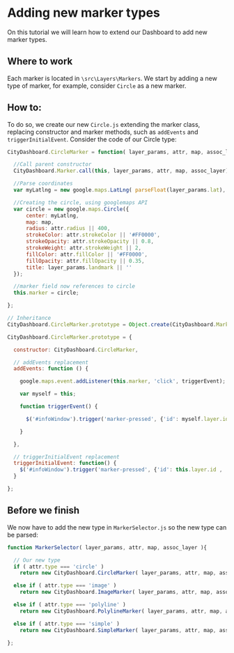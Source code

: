 # Adding new marker types

On this tutorial we will learn how to extend our Dashboard to add new marker types.

## Where to work

Each marker is located in `\src\Layers\Markers`. We start by adding a new type of marker, for example, consider `Circle` as a new marker.

## How to:

To do so, we create our new `Circle.js` extending the marker class, replacing constructor and marker methods, such as `addEvents` and `triggerInitialEvent`. Consider the code of our Circle type:

``` javascript
CityDashboard.CircleMarker = function( layer_params, attr, map, assoc_layer ){

  //Call parent constructor
  CityDashboard.Marker.call(this, layer_params, attr, map, assoc_layer);

  //Parse coordinates
  var myLatlng = new google.maps.LatLng( parseFloat(layer_params.lat), parseFloat(layer_params.lng) );

  //Creating the circle, using googlemaps API
  var circle = new google.maps.Circle({
      center: myLatlng,
      map: map,
      radius: attr.radius || 400,
      strokeColor: attr.strokeColor || '#FF0000',
      strokeOpacity: attr.strokeOpacity || 0.8,
      strokeWeight: attr.strokeWeight || 2,
      fillColor: attr.fillColor || '#FF0000',
      fillOpacity: attr.fillOpacity || 0.35,
      title: layer_params.landmark || ''
  });

  //marker field now references to circle
  this.marker = circle;

};

// Inheritance
CityDashboard.CircleMarker.prototype = Object.create(CityDashboard.Marker.prototype);

CityDashboard.CircleMarker.prototype = {

  constructor: CityDashboard.CircleMarker,

  // addEvents replacement
  addEvents: function () {

    google.maps.event.addListener(this.marker, 'click', triggerEvent);

    var myself = this;

    function triggerEvent() {

      $('#infoWindow').trigger('marker-pressed', {'id': myself.layer.id , 'value': myself.layer_params, 'attr': myself.attr});

    }

  },

  // triggerInitialEvent replacement
  triggerInitialEvent: function() {
    $('#infoWindow').trigger('marker-pressed', {'id': this.layer.id , 'value': this.layer_params, 'attr': this.attr});
  }

};

```

## Before we finish

We now have to add the new type in `MarkerSelector.js` so the new type can be parsed:

``` javascript
function MarkerSelector( layer_params, attr, map, assoc_layer ){

  // Our new type
  if ( attr.type === 'circle' )
    return new CityDashboard.CircleMarker( layer_params, attr, map, assoc_layer );

  else if ( attr.type === 'image' )
    return new CityDashboard.ImageMarker( layer_params, attr, map, assoc_layer );

  else if ( attr.type === 'polyline' )
    return new CityDashboard.PolylineMarker( layer_params, attr, map, assoc_layer );

  else if ( attr.type === 'simple' )
    return new CityDashboard.SimpleMarker( layer_params, attr, map, assoc_layer );

};
```